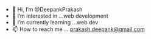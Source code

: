 - 👋 Hi, I’m @DeepankPrakash
- 👀 I’m interested in ...web development
- 🌱 I’m currently learning ...web dev
- 📫 How to reach me ... prakash.deepank@gmail.com
